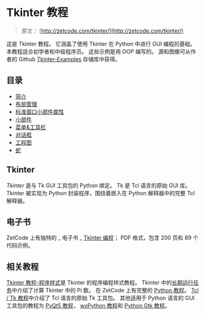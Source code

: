 # Tkinter 教程

> 原文： [http://zetcode.com/tkinter/](http://zetcode.com/tkinter/)

这是 Tkinter 教程。 它涵盖了使用 Tkinter 在 Python 中进行 GUI 编程的基础。 本教程适合初学者和中级程序员。 这些示例是用 OOP 编写的。 源和图像可从作者的 Github [Tkinter-Examples](https://github.com/janbodnar/Tkinter-Examples) 存储库中获得。

## 目录


*   [简介](introduction/)
*   [布局管理](layout/)
*   [标准窗口小部件属性](attributes/)
*   [小部件](widgets/)
*   [菜单&工具栏](menustoolbars/)
*   [对话框](dialogs/)
*   [工程图](drawing/)
*   [蛇](snake/)


## Tkinter

_Tkinter_ 是与 Tk GUI 工具包的 Python 绑定。 Tk 是 Tcl 语言的原始 GUI 库。 Tkinter 被实现为 Python 封装程序，围绕着嵌入在 Python 解释器中的完整 Tcl 解释器。

## 电子书

ZetCode 上有独特的 _ 电子书 _ [Tkinter 编程](/ebooks/tkinter/)； PDF 格式，包含 200 页和 89 个代码示例。

## 相关教程

[Tkinter 教程-程序样式](/python/tkinter/)是 Tkinter 的程序编程样式教程。 Tkinter 中的[长期运行任务](/articles/tkinterlongruntask/)中介绍了计算 Tkinter 中的 Pi 数。 在 ZetCode 上有完整的 [Python 教程](/lang/python/)。 [Tcl / Tk 教程](/gui/tcltktutorial/)中介绍了 Tcl 语言的原始 Tk 工具包。 其他适用于 Python 语言的 GUI 工具包的教程为 [PyQt5 教程](/gui/pyqt5/)， [wxPython 教程](/wxpython/)和 [Python Gtk 教程](/python/gtk/)。